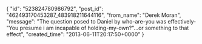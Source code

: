  {
   "id": "523824780986792",
   "post_id": "462493170453287_483918211644116",
   "from_name": "Derek Moran",
   "message": "The question posed to Daniel by who-are-you was effectively- \"You presume i am incapable of holding-my-own?\"...or something to that effect",
   "created_time": "2013-06-11T20:17:50+0000"
 }
